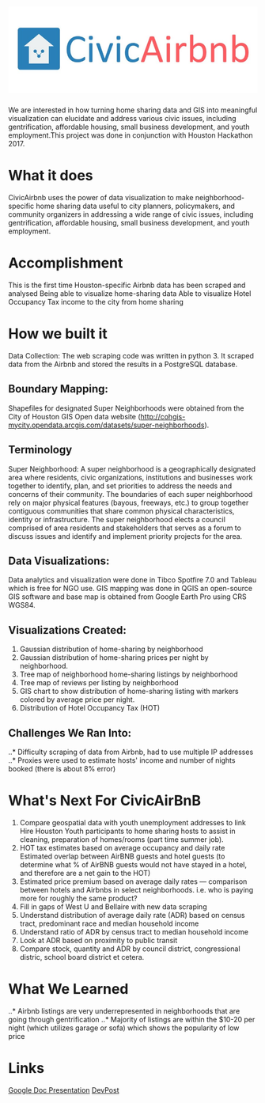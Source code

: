 # ![alt text](https://github.com/didiooi/CivicAirBnB/blob/master/CivicAirbnb%20logo.jpg "CivicAirBnB Logo")
We are interested in how turning home sharing data and GIS into meaningful visualization can elucidate and address various civic issues, including gentrification, affordable housing, small business development, and youth employment.This project was done in conjunction with Houston Hackathon 2017.

# What it does
CivicAirbnb uses the power of data visualization to make neighborhood-specific home sharing data useful to city planners, policymakers, and community organizers in addressing a wide range of civic issues, including gentrification, affordable housing, small business development, and youth employment.

# Accomplishment
This is the first time Houston-specific Airbnb data has been scraped and analysed
Being able to visualize home-sharing data
Able to visualize Hotel Occupancy Tax income to the city from home sharing

# How we built it
Data Collection:
The web scraping code was written in python 3. It scraped data from the Airbnb and stored the results in a PostgreSQL database.

## Boundary Mapping:
Shapefiles for designated Super Neighborhoods were obtained from the City of Houston GIS Open data website (http://cohgis-mycity.opendata.arcgis.com/datasets/super-neighborhoods).

## Terminology
Super Neighborhood: A super neighborhood is a geographically designated area where residents, civic organizations, institutions and businesses work together to identify, plan, and set priorities to address the needs and concerns of their community. The boundaries of each super neighborhood rely on major physical features (bayous, freeways, etc.) to group together contiguous communities that share common physical characteristics, identity or infrastructure. The super neighborhood elects a council comprised of area residents and stakeholders that serves as a forum to discuss issues and identify and implement priority projects for the area.

## Data Visualizations:
Data analytics and visualization were done in Tibco Spotfire 7.0 and Tableau which is free for NGO use. GIS mapping was done in QGIS an open-source GIS software and base map is obtained from Google Earth Pro using CRS WGS84.

## Visualizations Created:
1. Gaussian distribution of home-sharing by neighborhood
2. Gaussian distribution of home-sharing prices per night by neighborhood.
3. Tree map of neighborhood home-sharing listings by neighborhood
4. Tree map of reviews per listing by neighborhood
5. GIS chart to show distribution of home-sharing listing with markers colored by average price per night.
6. Distribution of Hotel Occupancy Tax (HOT)

## Challenges We Ran Into:
..* Difficulty scraping of data from Airbnb, had to use multiple IP addresses
..* Proxies were used to estimate hosts' income and number of nights booked (there is about 8% error)

# What's Next For CivicAirBnB
1. Compare geospatial data with youth unemployment addresses to link Hire Houston Youth participants to home sharing hosts to assist in cleaning, preparation of homes/rooms (part time summer job).
2. HOT tax estimates based on average occupancy and daily rate
Estimated overlap between AirBNB guests and hotel guests (to determine what % of AirBNB guests would not have stayed in a hotel, and therefore are a net gain to the HOT)
3. Estimated price premium based on average daily rates — comparison between hotels and Airbnbs in select neighborhoods. i.e. who is paying more for roughly the same product?
4. Fill in gaps of West U and Bellaire with new data scraping
5. Understand distribution of average daily rate (ADR) based on census tract, predominant race and median household income
6. Understand ratio of ADR by census tract to median household income
7. Look at ADR based on proximity to public transit
8. Compare stock, quantity and ADR by council district, congressional distric, school board district et cetera.

# What We Learned
..* Airbnb listings are very underrepresented in neighborhoods that are going through gentrification
..* Majority of listings are within the $10-20 per night (which utilizes garage or sofa) which shows the popularity of low price

# Links
[Google Doc Presentation](goo.gl/YBB4Nm)
[DevPost](https://devpost.com/software/civicairbnb)
